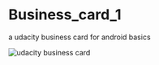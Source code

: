 # Business_card_1
a udacity business card for android basics

![udacity business card](https://user-images.githubusercontent.com/16841620/40668204-e807b81a-6331-11e8-89d0-d17792528154.png)
